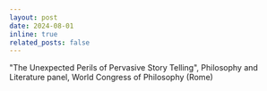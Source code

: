 ```yaml
---
layout: post
date: 2024-08-01
inline: true
related_posts: false
---
```


"The Unexpected Perils of Pervasive Story Telling", Philosophy and Literature panel, World Congress of Philosophy (Rome)
